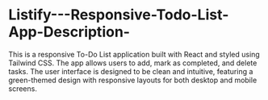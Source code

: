 # Listify---Responsive-Todo-List-App-Description-
This is a responsive To-Do List application built with React and styled using Tailwind CSS. The app allows users to add, mark as completed, and delete tasks. The user interface is designed to be clean and intuitive, featuring a green-themed design with responsive layouts for both desktop and mobile screens.
